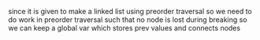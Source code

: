since it is given to make a linked list using preorder traversal
so we need to do work in preorder traversal such that no node is lost during breaking
so we can keep a global var which stores prev values and connects nodes